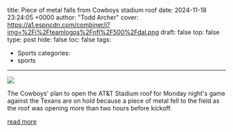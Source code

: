 title: Piece of metal falls from Cowboys stadium roof
date: 2024-11-18 23:24:05 +0000
author: "Todd Archer"
cover: https://a1.espncdn.com/combiner/i?img=%2Fi%2Fteamlogos%2Fnfl%2F500%2Fdal.png
draft: false
top: false
type: post
hide: false
toc: false
tags:
  - Sports
categories:
  - sports
---

![](https://a1.espncdn.com/combiner/i?img=%2Fi%2Fteamlogos%2Fnfl%2F500%2Fdal.png)

The Cowboys' plan to open the AT&T Stadium roof for Monday night's game against the Texans are on hold because a piece of metal fell to the field as the roof was opening more than two hours before kickoff.

[read more](https://www.espn.com/nfl/story/_/id/42472194/piece-metal-falls-cowboys-stadium-roof-hurt)
